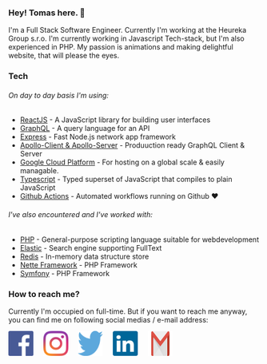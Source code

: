 ### Hey! Tomas here. 👋

I'm a Full Stack Software Engineer. Currently I'm working at the Heureka Group s.r.o. I'm currently working in Javascript Tech-stack, but I'm also experienced in PHP. My passion is animations and making delightful website, that will please the eyes.


### Tech

###### On day to day basis I'm using:

* [ReactJS](https://reactjs.org/) - A JavaScript library for building user interfaces
* [GraphQL](https://graphql.org/) - A query language for an API
* [Express](https://expressjs.com/) - Fast Node.js network app framework
* [Apollo-Client & Apollo-Server](https://www.apollographql.com/) - Produuction ready GraphQL Client & Server 
* [Google Cloud Platform](https://cloud.google.com/gcp/) - For hosting on a global scale & easily managable.
* [Typescript](https://www.typescriptlang.org/) - Typed superset of JavaScript that compiles to plain JavaScript
* [Github Actions](https://github.com/features/actions) - Automated workflows running on Github ❤️


###### I've also encountered and I've worked with:

* [PHP](https://www.php.net/) - General-purpose scripting language suitable for webdevelopment
* [Elastic](https://www.elastic.co/) - Search engine supporting FullText
* [Redis](https://redis.io/) - In-memory data structure store
* [Nette Framework](https://nette.org/) - PHP Framework
* [Symfony](https://symfony.com/) - PHP Framework


### How to reach me? 

Currently I'm occupied on full-time. But if you want to reach me anyway, you can find me on following social medias / e-mail address:

[<img src="https://raw.githubusercontent.com/thylsky/thylsky/master/facebook.svg" alt="Facebook" width="50" height="50" />](https://www.facebook.com/thylsky)&nbsp;&nbsp;&nbsp;&nbsp;&nbsp;[<img src="https://raw.githubusercontent.com/thylsky/thylsky/master/instagram.svg" alt="Instagram" width="50" height="50" />](https://instagram.com/thylsky)&nbsp;&nbsp;&nbsp;&nbsp;&nbsp;[<img src="https://raw.githubusercontent.com/thylsky/thylsky/master/twitter.svg" alt="Twitter" width="50" height="50" />](https://twitter.com/thylsky)&nbsp;&nbsp;&nbsp;&nbsp;&nbsp;[<img src="https://raw.githubusercontent.com/thylsky/thylsky/master/linkedin.svg" alt="LinkedIn" width="50" height="50" />](https://www.linkedin.com/in/thylsky/)&nbsp;&nbsp;&nbsp;&nbsp;&nbsp;[<img src="https://raw.githubusercontent.com/thylsky/thylsky/master/gmail.svg" alt="Gmail" width="50" height="50" />](mailto:thylsky@gmail.com)
